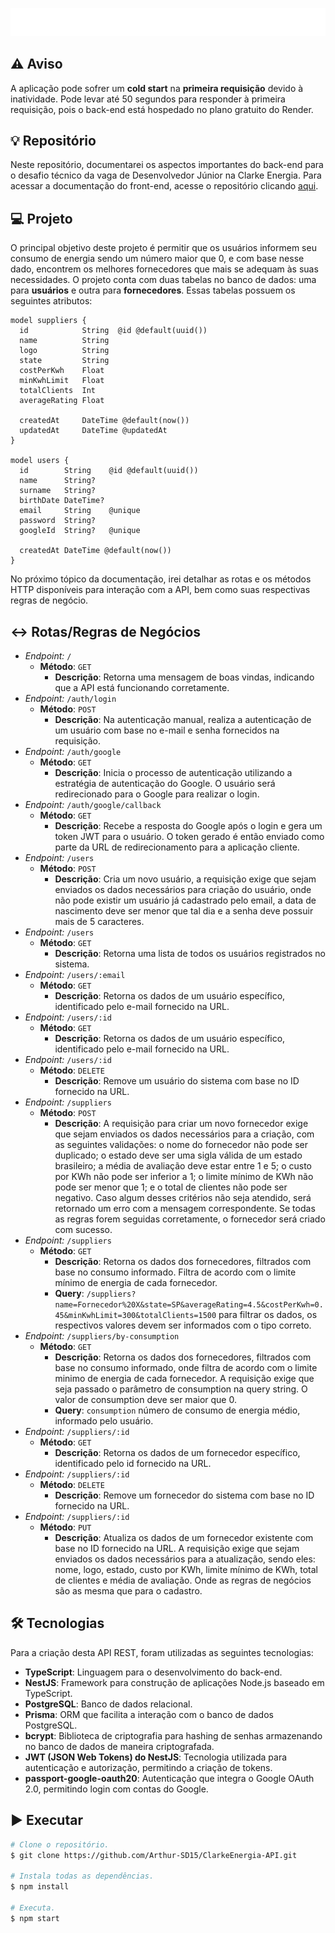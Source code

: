 ![Banner](/public/images/readme/background-readme.png)

## :warning: Aviso

A aplicação pode sofrer um **cold start** na **primeira requisição** devido à inatividade. Pode levar até 50 segundos para responder à primeira requisição, pois o back-end está hospedado no plano gratuito do Render.


## :bulb: Repositório

Neste repositório, documentarei os aspectos importantes do back-end para o desafio técnico da vaga de Desenvolvedor Júnior na Clarke Energia. Para acessar a documentação do front-end, acesse o repositório clicando [aqui](https://github.com/Arthur-SD15/ClarkeEnergia).


## :computer: Projeto

O principal objetivo deste projeto é permitir que os usuários informem seu consumo de energia sendo um número maior que 0, e com base nesse dado, encontrem os melhores fornecedores que mais se adequam às suas necessidades. O projeto conta com duas tabelas no banco de dados: uma para **usuários** e outra para **fornecedores**. Essas tabelas possuem os seguintes atributos:

```prisma
model suppliers {
  id            String  @id @default(uuid())
  name          String
  logo          String
  state         String
  costPerKwh    Float
  minKwhLimit   Float
  totalClients  Int
  averageRating Float

  createdAt     DateTime @default(now())
  updatedAt     DateTime @updatedAt
}

model users {
  id        String    @id @default(uuid())
  name      String?
  surname   String?
  birthDate DateTime?
  email     String    @unique
  password  String?
  googleId  String?   @unique

  createdAt DateTime @default(now())
}
```
No próximo tópico da documentação, irei detalhar as rotas e os métodos HTTP disponíveis para interação com a API, bem como suas respectivas regras de negócio.


## :left_right_arrow: Rotas/Regras de Negócios

- *Endpoint:* `/`
    - **Método**: `GET`
        - **Descrição**: Retorna uma mensagem de boas vindas, indicando que a API está funcionando corretamente.
- *Endpoint:* `/auth/login`
    - **Método**: `POST`
        - **Descrição**: Na autenticação manual, realiza a autenticação de um usuário com base no e-mail e senha fornecidos na requisição.
- *Endpoint:* `/auth/google`
    - **Método**: `GET`
        - **Descrição**: Inicia o processo de autenticação utilizando a estratégia de autenticação do Google. O usuário será redirecionado para o Google para realizar o login.
- *Endpoint:* `/auth/google/callback`
    - **Método**: `GET`
        - **Descrição**: Recebe a resposta do Google após o login e gera um token JWT para o usuário. O token gerado é então enviado como parte da URL de redirecionamento para a aplicação cliente.
- *Endpoint:* `/users`
    - **Método**: `POST`
        - **Descrição**: Cria um novo usuário, a requisição exige que sejam enviados os dados necessários para criação do usuário, onde não pode existir um usuário já cadastrado pelo email, a data de nascimento deve ser menor que tal dia e a senha deve possuir mais de 5 caracteres.
- *Endpoint:* `/users`
    - **Método**: `GET`
        - **Descrição**: Retorna uma lista de todos os usuários registrados no sistema.
- *Endpoint:* `/users/:email`
    - **Método**: `GET`
        - **Descrição**: Retorna os dados de um usuário específico, identificado pelo e-mail fornecido na URL.
- *Endpoint:* `/users/:id`
    - **Método**: `GET`
        - **Descrição**: Retorna os dados de um usuário específico, identificado pelo e-mail fornecido na URL.
- *Endpoint:* `/users/:id`
    - **Método**: `DELETE`
        - **Descrição**: Remove um usuário do sistema com base no ID fornecido na URL.
- *Endpoint:* `/suppliers`
    - **Método**: `POST`
        - **Descrição**: A requisição para criar um novo fornecedor exige que sejam enviados os dados necessários para a criação, com as seguintes validações: o nome do fornecedor não pode ser duplicado; o estado deve ser uma sigla válida de um estado brasileiro; a média de avaliação deve estar entre 1 e 5; o custo por KWh não pode ser inferior a 1; o limite mínimo de KWh não pode ser menor que 1; e o total de clientes não pode ser negativo. Caso algum desses critérios não seja atendido, será retornado um erro com a mensagem correspondente. Se todas as regras forem seguidas corretamente, o fornecedor será criado com sucesso.
- *Endpoint:* `/suppliers`
    - **Método**: `GET`
        - **Descrição**: Retorna os dados dos fornecedores, filtrados com base no consumo informado. Filtra de acordo com o limite mínimo de energia de cada fornecedor.
        - **Query**: `/suppliers?name=Fornecedor%20X&state=SP&averageRating=4.5&costPerKwh=0.45&minKwhLimit=300&totalClients=1500` para filtrar os dados, os respectivos valores devem ser informados com o tipo correto.
- *Endpoint:* `/suppliers/by-consumption`
    - **Método**: `GET`
        - **Descrição**: Retorna os dados dos fornecedores, filtrados com base no consumo informado, onde filtra de acordo com o limite minimo de energia de cada fornecedor. A requisição exige que seja passado o parâmetro de consumption na query string. O valor de consumption deve ser maior que 0.
        - **Query**: `consumption` número de consumo de energia médio, informado pelo usuário.
- *Endpoint:* `/suppliers/:id`
    - **Método**: `GET`
        - **Descrição**: Retorna os dados de um fornecedor específico, identificado pelo id fornecido na URL.
- *Endpoint:* `/suppliers/:id`
    - **Método**: `DELETE`
        - **Descrição**: Remove um fornecedor do sistema com base no ID fornecido na URL.
- *Endpoint:* `/suppliers/:id`
    - **Método**: `PUT`
        - **Descrição**: Atualiza os dados de um fornecedor existente com base no ID fornecido na URL. A requisição exige que sejam enviados os dados necessários para a atualização, sendo eles: nome, logo, estado, custo por KWh, limite mínimo de KWh, total de clientes e média de avaliação. Onde as regras de negócios são as mesma que para o cadastro.
        

## :hammer_and_wrench: Tecnologias

Para a criação desta API REST, foram utilizadas as seguintes tecnologias:

- **TypeScript**: Linguagem para o desenvolvimento do back-end.
- **NestJS**: Framework para construção de aplicações Node.js baseado em TypeScript.
- **PostgreSQL**: Banco de dados relacional.
- **Prisma**: ORM que facilita a interação com o banco de dados PostgreSQL.
- **bcrypt**: Biblioteca de criptografia para hashing de senhas armazenando no banco de dados de maneira criptografada.
- **JWT (JSON Web Tokens) do NestJS**: Tecnologia utilizada para autenticação e autorização, permitindo a criação de tokens.
- **passport-google-oauth20**: Autenticação que integra o Google OAuth 2.0, permitindo login com contas do Google.


## :arrow_forward: Executar
```bash
# Clone o repositório.
$ git clone https://github.com/Arthur-SD15/ClarkeEnergia-API.git

# Instala todas as dependências.
$ npm install

# Executa.
$ npm start
 ```

